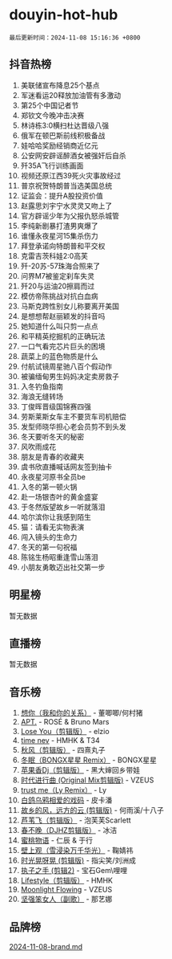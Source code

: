 # douyin-hot-hub

`最后更新时间：2024-11-08 15:16:36 +0800`

## 抖音热榜

1. 美联储宣布降息25个基点
1. 军迷看运20释放加油管有多激动
1. 第25个中国记者节
1. 郑钦文今晚冲击决赛
1. 林诗栋3:0横扫杜达晋级八强
1. 俄军在顿巴斯前线积极备战
1. 娃哈哈奖励经销商近亿元
1. 公安网安辟谣醉酒女被强奸后自杀
1. 歼35A飞行训练画面
1. 视频还原江西39死火灾事故经过
1. 普京祝贺特朗普当选美国总统
1. 证监会：提升A股投资价值
1. 赵露思刘宇宁水灵灵又吻上了
1. 官方辟谣少年为父报仇怒杀城管
1. 李纯新剧暴打渣男爽爆了
1. 谁懂永夜星河15集杀伤力
1. 拜登承诺向特朗普和平交权
1. 克雷吉茨科娃2:0高芙
1. 歼-20苏-57珠海合照来了
1. 问界M7被鉴定刹车失灵
1. 歼20与运油20擦肩而过
1. 模仿帝陈挑战对抗白血病
1. 马斯克跨性别女儿称要离开美国
1. 是想想帮赵丽颖发的抖音吗
1. 她知道什么叫只剪一点点
1. 和平精英挖掘机的正确玩法
1. 一口气看完芯片巨头的困境
1. 蔬菜上的蓝色物质是什么
1. 付航试镜周星驰八百个假动作
1. 被骗缅甸男生妈妈决定卖房救子
1. 入冬钓鱼指南
1. 海浪无缝转场
1. 丁俊晖晋级国锦赛四强
1. 劳斯莱斯女车主不要货车司机赔偿
1. 发型师晓华担心老会员剪不到头发
1. 冬天要听冬天的秘密
1. 风吹雨成花
1. 朋友是青春的收藏夹
1. 虞书欣直播喊话网友签到抽卡
1. 永夜星河原书全员be
1. 入冬的第一顿火锅
1. 赴一场银杏叶的黄金盛宴
1. 于冬然版望故乡一听就落泪
1. 哈尔滨你让我感到陌生
1. 猫：请看无实物表演
1. 闯入镜头的生命力
1. 冬天的第一句祝福
1. 陈铭生杨昭重逢雪山落泪
1. 小朋友勇敢迈出社交第一步

## 明星榜

暂无数据

## 直播榜

暂无数据

## 音乐榜

1. [想你（我和你的关系）](https://sf5-hl-cdn-tos.douyinstatic.com/obj/tos-cn-ve-2774/o8QxhcOBDYYX0zqKCjFVQXZ3RBffnRBQEogitG) - 董唧唧/何村猪
1. [APT.](https://sf5-hl-cdn-tos.douyinstatic.com/obj/tos-cn-ve-2774/oUIcRnUtZBV1JgZtxIMCAiiBSVBSEEOCFfkeMQ) - ROSÉ & Bruno Mars
1. [Lose You（剪辑版）](https://sf5-hl-cdn-tos.douyinstatic.com/obj/tos-cn-ve-2774/og9yxQxAWI86iBNr9ojBFMoWTIvDZZb8HwiGY) - elzio
1. [time nev](https://sf3-cdn-tos.douyinstatic.com/obj/tos-cn-ve-2774/oc6aICzpzBCWrhCvDVi2AZmQLt0gIBxfMEfd6i) - HMHK & T34
1. [秋风（剪辑版）](https://sf5-hl-cdn-tos.douyinstatic.com/obj/tos-cn-ve-2774/ocGaU84LfAfzMd2wbXdQFpCGhBiXg82JNMRRie) - 四熹丸子
1. [冬眠（BONGX星星 Remix）](https://sf3-cdn-tos.douyinstatic.com/obj/tos-cn-ve-2774/oMCfFFoE3LwQ7agAgOIG4ieExqkeAsxNBEkLdz) - BONGX星星
1. [苹果香Dj（剪辑版）](https://sf5-hl-cdn-tos.douyinstatic.com/obj/tos-cn-ve-2774/oEeIEQbYGAOspCTRAIeYF4Ok8LgZ8NBaRe4ztR) - 黑大婶回乡带娃
1. [时代进行曲 (Original Mix剪辑版)](https://sf5-hl-cdn-tos.douyinstatic.com/obj/tos-cn-ve-2774/oYrssziLdrtiW6cKABM8n5Vfc2xwXiIBInoAkn) - VZEUS
1. [trust me（Ly Remix）](https://sf6-cdn-tos.douyinstatic.com/obj/tos-cn-ve-2774/oUo1M8fz5AfmMSExABQQKFE0eCMWgsiccfqrMA) - Ly
1. [白鸽乌鸦相爱的戏码](https://sf5-hl-cdn-tos.douyinstatic.com/obj/tos-cn-ve-2774/oMVVEf6eDAOmFtNtCsEqKpIorBDM8Nkg6TZRqC) - 皮卡潘
1. [故乡的风，远方的云 (剪辑版)](https://sf5-hl-cdn-tos.douyinstatic.com/obj/tos-cn-ve-2774/ooPEdiZMrAAWisczq1WXoZYGU6GxII2UUBvYI) - 何雨溪/十八子
1. [芦苇飞（剪辑版）](https://sf5-hl-cdn-tos.douyinstatic.com/obj/tos-cn-ve-2774/ok3IaChjEFFoK3FAMzXDEgfpeE6Al3Nv2BnfCW) - 泡芙芙Scarlett
1. [春不晚（DJHZ剪辑版）](https://sf3-cdn-tos.douyinstatic.com/obj/tos-cn-ve-2774/osEZa7YZ6wNo9QDABgfGFaCQKRQTNafsBJDnKt) - 冰洁
1. [蜜桃物语](https://sf5-hl-cdn-tos.douyinstatic.com/obj/tos-cn-ve-2774/oIhOSCZtIACtYU4XQkngiW9kCBfVD1Fz9IYeqL) - 仁辰 & 于行
1. [壁上观（雪浸染万千华光）](https://sf5-hl-cdn-tos.douyinstatic.com/obj/tos-cn-ve-2774/ocIizBMxWi8vA8UdAMIYdYCjgBB5Z3WZWxrvY) - 鞠婧祎
1. [时光晃呀晃 (剪辑版)](https://sf5-hl-cdn-tos.douyinstatic.com/obj/tos-cn-ve-2774/o8ACeQem3gwI1x3GIYGAfKG0LJebKFRJDwRwyW) - 指尖笑/刘洲成
1. [执子之手 (剪辑2)](https://sf5-hl-cdn-tos.douyinstatic.com/obj/tos-cn-ve-2774/oUoZLQjCc31XzqsBnBQUNgeKtYPBcgbFDwtfcu) - 宝石Gem\哩哩
1. [Lifestyle（剪辑版）](https://sf5-hl-cdn-tos.douyinstatic.com/obj/tos-cn-ve-2774/owfqGgjwG3V5lCLaAIezFMeg3LtuKNBaZKgzPV) - HMHK
1. [Moonlight Flowing](https://sf5-hl-cdn-tos.douyinstatic.com/obj/tos-cn-ve-2774/oopZsCtRnQgOhEYmv9FfBBgwmeaQmWQQZED9tN) - VZEUS
1. [坚强笨女人（副歌）](https://sf5-hl-cdn-tos.douyinstatic.com/obj/tos-cn-ve-2774/ospNInQiZvGWyBVg5zkNsAMct5uJIg1CrZiPL) - 那艺娜

## 品牌榜

[2024-11-08-brand.md](2024-11-08-brand.md)
